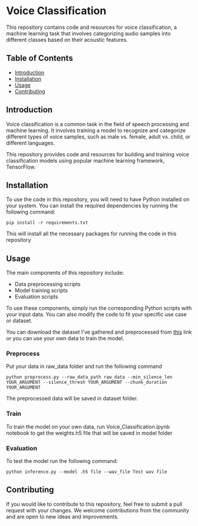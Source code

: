 # Voice Classification  
This repository contains code and resources for voice classification, a machine learning task that involves categorizing audio samples into different classes based on their acoustic features.  
  
## Table of Contents
- [Introduction](#introduction)
- [Installation](#installation)
- [Usage](#usage)
- [Contributing](#contributing)


## Introduction
Voice classification is a common task in the field of speech processing and machine learning. It involves training a model to recognize and categorize different types of voice samples, such as male vs. female, adult vs. child, or different languages.

This repository provides code and resources for building and training voice classification models using popular machine learning framework, TensorFlow.  

## Installation
To use the code in this repository, you will need to have Python installed on your system. You can install the required dependencies by running the following command:  
```
pip install -r requirements.txt
```  
This will install all the necessary packages for running the code in this repository  

## Usage
The main components of this repository include:
- Data preprocessing scripts
- Model training scripts
- Evaluation scripts

To use these components, simply run the corresponding Python scripts with your input data. You can also modify the code to fit your specific use case or dataset.

You can download the dataset I've gathered and preprocessed from [this](https://drive.google.com/drive/folders/1nbrJos4slMo8-EQMZHru00bu2JPL-gs5?usp=sharing) link or you can use your own data to train the model. 
### Preprocess  
Put your data in raw_data folder and  run the following command 

```
python preprocess.py --raw_data_path raw_data --min_silence_len YOUR_ARGUMENT --silence_thresh YOUR_ARGUMENT --chunk_duration YOUR_ARGUMENT   
```  
The preprocessed data will be saved in dataset folder.  
### Train  
To train the model on your own data, run Voice_Classification.ipynb notebook to get the weights.h5 file that will be saved in model folder  

### Evaluation  
To test the model run the following command:  
```
python inference.py --model .h5 file --wav_file Test wav file
```  
## Contributing
If you would like to contribute to this repository, feel free to submit a pull request with your changes. We welcome contributions from the community and are open to new ideas and improvements.




